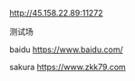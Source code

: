 <http://45.158.22.89:11272>

测试场

baidu   <https://www.baidu.com/>

sakura   <https://www.zkk79.com>
